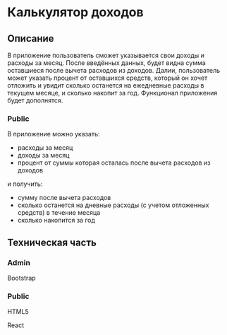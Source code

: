 # Калькулятор доходов
## Описание
В приложение пользователь сможет указывается свои доходы и расходы за месяц. После введённых данных, будет видна сумма оставшиеся после вычета расходов из доходов. Далии, пользователь может указать процент от оставшихся средств, который он хочет отложить и увидит сколько останется на ежедневные расходы в текущем месяце, и сколько накопит за год. Функционал приложения будет дополнятся.

### Public
В приложение можно указать:

- расходы за месяц
- доходы за месяц
- процент от суммы которая осталась после вычета расходов из доходов

и получить:

- сумму после вычета расходов
- сколько останется на дневные расходы (с учетом отложенных средств) в течение месяца
- сколько накопится за год
## Техническая часть
### Admin
Bootstrap
### Public
HTML5

React